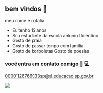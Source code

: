 ## bem vindos 💌

meu nome é natalia  

- Eu tenho 15 anos
- Sou estudante da escola antonio florentino
- Gosto de praia
- Gosto de passar tempo com família
- Gosto de borboletas
Gosto de poesias

### você entra em contato comigo 📧 💻

00001126766033sp@al.educacao.sp.gov.br

 ![](https://media1.tenor.com/m/20V9iZDVCQ0AAAAC/shirley-temple.gif)
